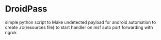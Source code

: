 # DroidPass
simple python script to Make undetected payload for android 
automation to create .rc(resources file) to start handler on msf 
auto port forwarding with ngrok
